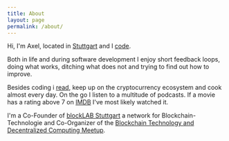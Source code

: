 ```yaml
---
title: About
layout: page 
permalink: /about/
---
```

Hi, I'm Axel, located in [Stuttgart](http://en.wikipedia.org/wiki/Stuttgart) and I [code](https://github.com/axelhodler).

Both in life and during software development I enjoy short feedback loops, doing what works, ditching what does not and trying to find out how to improve.

Besides coding i [read](https://www.goodreads.com/user/show/17724008-xorrr), keep up on the cryptocurrency ecosystem and cook almost every day. On the go I listen to a multitude of podcasts. If a movie has a rating above 7 on [IMDB](http://www.imdb.com/) I've most likely watched it.

I'm a Co-Founder of [blockLAB Stuttgart](http://blocklab.de/) a network for Blockchain-Technologie and Co-Organizer of the [Blockchain Technology and Decentralized Computing Meetup](https://www.meetup.com/blockchain_technology/).
